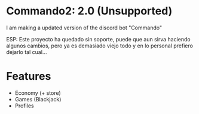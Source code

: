 Commando2: 2.0 (Unsupported)
===============
I am making a updated version of the discord bot "Commando"

ESP: Este proyecto ha quedado sin soporte, puede que aun sirva haciendo algunos cambios, pero ya es demasiado viejo todo y en lo personal prefiero dejarlo tal cual...

Features
===============
- Economy (+ store)
- Games (Blackjack)
- Profiles
